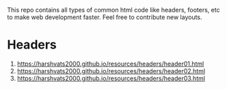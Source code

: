 This repo contains all types of common html code like headers, footers, etc to make web development faster.
Feel free to contribute new layouts.

# Headers

1. https://harshvats2000.github.io/resources/headers/header01.html
2. https://harshvats2000.github.io/resources/headers/header02.html
3. https://harshvats2000.github.io/resources/headers/header03.html

